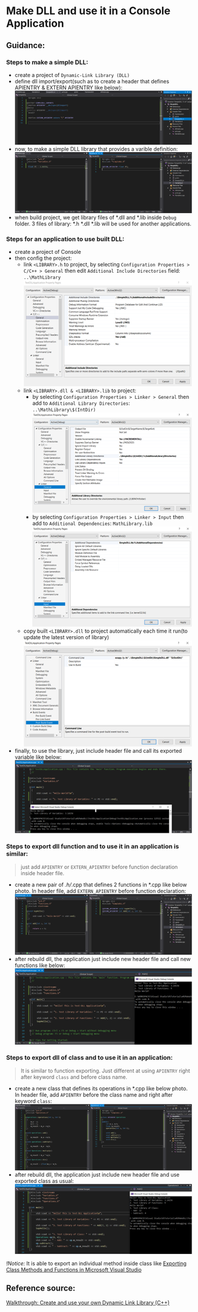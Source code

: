 # Make DLL and use it in a Console Application

## Guidance:

### Steps to make a simple DLL:
 - create a project of `Dynamic-Link Library (DLL)`
 - define dll import/export(such as to create a header that defines APIENTRY & EXTERN APIENTRY like below):
![](photos/12.PNG)
 - now, to make a simple DLL library that provides a varible definition:
![](photos/13.PNG)
 - when build project, we get library files of *.dll and *.lib inside `Debug` folder. 3 files of library: *.h *.dll *.lib will be used for another applications.

 ### Steps for an application to use built DLL:
  - create a project of Console
  - then config the project:
    - link `<LIBRARY>.h` to project, by selecting `Configuration Properties > C/C++ > General` then edit `Additional Include Directories` field: `..\MathLibrary`
![](photos/01.PNG)
    - link `<LIBRARY>.dll & <LIBRARY>.lib` to project:
        - by selecting `Configuration Properties > Linker > General` then add to `Additional Library Directories`: `..\MathLibrary\$(IntDir)`
![](photos/02.PNG)
        - by selecting `Configuration Properties > Linker > Input` then add to `Additional Dependencies`: `MathLibrary.lib`
![](photos/03.PNG)
    - copy built `<LIBRARY>.dll` to project automatically each time it run(to update the latest version of library)
![](photos/04.PNG)
 - finally, to use the library, just include header file and call its exported variable like below:
![](photos/14.PNG)

### Steps to export dll function and to use it in an application is similar:
> just add `APIENTRY` or `EXTERN_APIENTRY` before function declaration inside header file.
 - create a new pair of *.h/*.cpp that defines 2 functions in *.cpp like below photo. In header file, add `EXTERN_APIENTRY` before function declaration:
![](photos/21.PNG)
 - after rebuild dll, the application just include new header file and call new functions like below:
![](photos/22.PNG)

### Steps to export dll of class and to use it in an application:
> It is similar to function exporting. Just different at using `APIENTRY` right after keyword `class` and before class name.
 - create a new class that defines its operations in *.cpp like below photo. In header file, add `APIENTRY` before the class name and right after keyword `class`:
![](photos/31.PNG)
 - after rebuild dll, the application just include new header file and use exported class as usual:
![](photos/32.PNG)

*!Notice:* It is able to export an individual method inside class like [Exporting Class Methods and Functions in Microsoft Visual Studio](https://zone.ni.com/reference/en-XX/help/370052AA-01/tsref/infotopics/exporting_in_net/)

## Reference source:
[Walkthrough: Create and use your own Dynamic Link Library (C++)](https://docs.microsoft.com/en-us/cpp/build/walkthrough-creating-and-using-a-dynamic-link-library-cpp?view=vs-2019)
